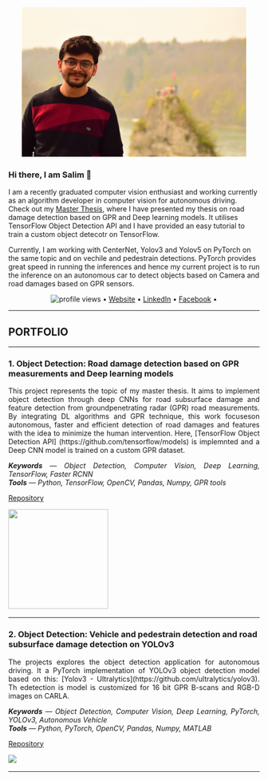 <!--- [![Salimkhan](https://drive.google.com/file/d/10DTmw4AyieWaiKVOTv0mpNHVu4Dkjv-a/view?usp=sharing)](https://www.salimkhan.de)--->

<p align="center">
  <img src="DSC_0136 (2).JPG"width="450" height="300">
</p>

### Hi there, I am Salim 👋


I am a recently graduated computer vision enthusiast and working currently as an algorithm developer in computer vision for autonomous driving. Check out my [Master Thesis](https://github.com/khany27/Object_Detection_Using_TensorFlow_1.15), where I have presented my thesis on road damage detection based on GPR and Deep learning models. It utilises TensorFlow Object Detection API and I have provided an easy tutorial to train a custom object detecotr on TensorFlow.

Currently, I am working with CenterNet, Yolov3 and Yolov5 on PyTorch on the same topic and on vechile and pedestrain detections. PyTorch provides great speed in running the inferences and hence my current project is to run the inference on an autonomous car to detect objects based on Camera and road damages based on GPR sensors.

<p align="center">
  <img src="https://gpvc.arturio.dev/khany27" alt="profile views"> •  
  <a href="https://www.salimkhan.de">Website</a> •
  <a href="https://www.linkedin.com/in/salimkhan-pathan/">LinkedIn</a> •
  <a href="https://www.facebook.com/khany27/">Facebook</a> •
</p>

<!--
**khany27/khany27** is a ✨ _special_ ✨ repository because its `README.md` (this file) appears on your GitHub profile. 


Here are some ideas to get you started:

- 🔭 I’m currently working on ...
- 🌱 I’m currently learning ...
- 👯 I’m looking to collaborate on ...
- 🤔 I’m looking for help with ...
- 💬 Ask me about ...
- 📫 How to reach me: ...
- 😄 Pronouns: ...
- ⚡ Fun fact: ...
-->
---
## PORTFOLIO

---
### 1. Object Detection: Road damage detection based on GPR measurements and Deep learning models
<p align="justify">
This project represents the topic of my master thesis. It  aims  to  implement  object  detection  through  deep  CNNs  for  road  subsurface  damage  and  feature  detection  from  groundpenetrating radar (GPR) road measurements. By integrating DL algorithms and GPR technique, this work focuseson autonomous,  faster and efficient detection of road damages and features with the idea to minimize the human intervention. Here, [TensorFlow Object Detection API] (https://github.com/tensorflow/models) is implemnted and a Deep CNN model is trained on a custom GPR dataset.<br> 
 
<p align="justify">
<i> <b>Keywords</b> — Object Detection, Computer Vision, Deep Learning, TensorFlow, Faster RCNN <br>
<b>Tools</b> — Python, TensorFlow, OpenCV, Pandas, Numpy, GPR tools </i> </p>

[Repository](https://github.com/khany27/object_detection#2-Download-TensorFlow-Object-Detection-API)
</p>
<img src="/images/GPR_detection.gif" width="200" height=200>

---

### 2. Object Detection: Vehicle and pedestrain detection and road subsurface damage detection on YOLOv3
<p align="justify">
The projects explores the object detection application for autonomous driving. It a PyTorch implementation of YOLOv3 object detection model based on this: [Yolov3 - Ultralytics](https://github.com/ultralytics/yolov3). Th edetection is model is customized for 16 bit GPR B-scans and RGB-D images on CARLA.  <br> 

<p align="justify">
<i><b>Keywords</b> — Object Detection, Computer Vision, Deep Learning, PyTorch, YOLOv3, Autonomous Vehicle <br>
<b>Tools</b> — Python, PyTorch, OpenCV, Pandas, Numpy, MATLAB </i> </p>
 
[Repository](https://github.com/khany27/yolov3_pytorch)
</p>

<img src="/images/temp_30_sec (1).gif"/>

---
